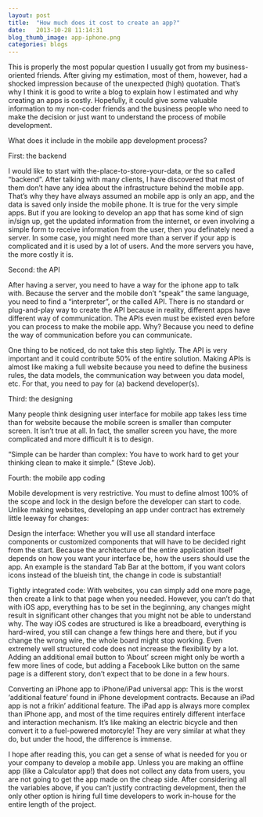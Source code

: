 ```yaml
---
layout: post
title:  "How much does it cost to create an app?"
date:   2013-10-28 11:14:31
blog_thumb_image: app-iphone.png
categories: blogs
---
```

This is properly the most popular question I usually got from my business-oriented friends. After giving my estimation, most of them, however, had a shocked impression because of the unexpected (high) quotation. That’s why I think it is good to write a blog to explain how I estimated and why creating an apps is costly. Hopefully, it could give some valuable information to my non-coder friends and the business people who need to make the decision or just want to understand the process of mobile development.

What does it include in the mobile app development process?

First: the backend

I would like to start with the-place-to-store-your-data, or the so called “backend”. After talking with many clients, I have discovered that most of them don’t have any idea about the infrastructure behind the mobile app. That’s why they have always assumed an mobile app is only an app, and the data is saved only inside the mobile phone. It is true for the very simple apps. But if you are looking to develop an app that has some kind of sign in/sign up, get the updated information from the internet, or even involving a simple form to receive information from the user, then you definately need a server. In some case, you might need more than a server if your app is complicated and it is used by a lot of users. And the more servers you have, the more costly it is.

Second: the API

After having a server, you need to have a way for the iphone app to talk with. Because the server and the mobile don’t “speak” the same language, you need to find a “interpreter”, or the called API. There is no standard or plug-and-play way to create the API because in reality, different apps have different way of communication. The APIs even must be existed even before you can process to make the mobile app. Why? Because you need to define the way of communication before you can communicate.

One thing to be noticed, do not take this step lightly. The API is very important and it could contribute 50% of the entire solution. Making APIs is almost like making a full website because you need to define the business rules, the data models, the communication way between you data model, etc. For that, you need to pay for (a) backend developer(s).

Third: the designing

Many people think designing user interface for mobile app takes less time than for website because the mobile screen is smaller than computer screen. It isn’t true at all. In fact, the smaller screen you have, the more complicated and more difficult it is to design. 

“Simple can be harder than complex: You have to work hard to get your thinking clean to make it simple.” (Steve Job). 

Fourth: the mobile app coding

Mobile development is very restrictive. You must to define almost 100% of the scope and lock in the design before the developer can start to code. Unlike making websites, developing an app under contract has extremely little leeway for changes:

Design the interface: Whether you will use all standard interface components or customized components that will have to be decided right from the start. Because the architecture of the entire application itself depends on how you want your interface be, how the users should use the app. An example is the standard Tab Bar at the bottom, if you want colors icons instead of the blueish tint, the change in code is substantial!

Tightly integrated code: With websites, you can simply add one more page, then create a link to that page when you needed. However, you can’t do that with iOS app, everything has to be set in the beginning, any changes might result in significant other changes that you might not be able to understand why. The way iOS codes are structured is like a breadboard, everything is hard-wired, you still can change a few things here and there, but if you change the wrong wire, the whole board might stop working. Even extremely well structured code does not increase the flexibility by a lot. Adding an additional email button to ‘About’ screen might only be worth a few more lines of code, but adding a Facebook Like button on the same page is a different story, don’t expect that to be done in a few hours.

Converting an iPhone app to iPhone/iPad universal app: This is the worst ‘additional feature’ found in iPhone development contracts. Because an iPad app is not a frikin’ additional feature. The iPad app is always more complex than iPhone app, and most of the time requires entirely different interface and interaction mechanism. It’s like making an electric bicycle and then convert it to a fuel-powered motorcyle! They are very similar at what they do, but under the hood, the difference is immense.

I hope after reading this, you can get a sense of what is needed for you or your company to develop a mobile app. Unless you are making an offline app (like a Calculator app!) that does not collect any data from users, you are not going to get the app made on the cheap side. After considering all the variables above, if you can’t justify contracting development, then the only other option is hiring full time developers to work in-house for the entire length of the project.
